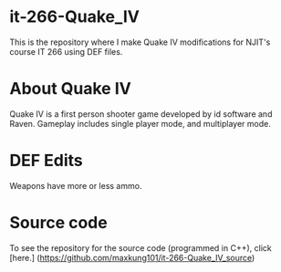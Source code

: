 it-266-Quake_IV
===============
This is the repository where I make Quake IV modifications for NJIT's course IT 266 using DEF files.

About Quake IV
==============
Quake IV is a first person shooter game developed by id software and Raven. Gameplay includes single player mode, and multiplayer mode.

DEF Edits
=========
Weapons have more or less ammo.

Source code
===========
To see the repository for the source code (programmed in C++), click [here.] (https://github.com/maxkung101/it-266-Quake_IV_source)
